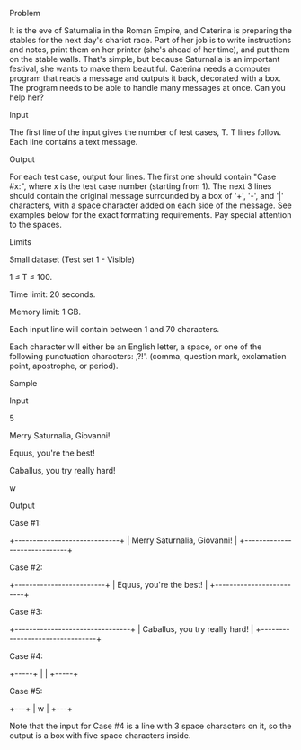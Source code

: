 Problem

It is the eve of Saturnalia in the Roman Empire, and Caterina is preparing the stables for the next day's chariot race. Part of her job is to write instructions and notes, print them on her printer (she's ahead of her time), and put them on the stable walls. That's simple, but because Saturnalia is an important festival, she wants to make them beautiful. Caterina needs a computer program that reads a message and outputs it back, decorated with a box. The program needs to be able to handle many messages at once. Can you help her?


Input

The first line of the input gives the number of test cases, T. T lines follow. Each line contains a text message.

Output

For each test case, output four lines. The first one should contain "Case #x:", where x is the test case number (starting from 1). The next 3 lines should contain the original message surrounded by a box of '+', '-', and '|' characters, with a space character added on each side of the message. See examples below for the exact formatting requirements. Pay special attention to the spaces.


Limits

Small dataset (Test set 1 - Visible)

1 ≤ T ≤ 100.

Time limit: 20 seconds.

Memory limit: 1 GB.

Each input line will contain between 1 and 70 characters.

Each character will either be an English letter, a space, or one of the following punctuation characters: ,?!'. (comma, question mark, exclamation point, apostrophe, or period).

Sample

Input
 	
5

Merry Saturnalia, Giovanni!

Equus, you're the best!

Caballus, you try really hard!
   
w

  


Output
 
 
Case #1:

+-----------------------------+
| Merry Saturnalia, Giovanni! |
+-----------------------------+

Case #2:

+-------------------------+
| Equus, you're the best! |
+-------------------------+

Case #3:

+--------------------------------+
| Caballus, you try really hard! |
+--------------------------------+

Case #4:

+-----+
|     |
+-----+

Case #5:

+---+
| w |
+---+
  
  
Note that the input for Case #4 is a line with 3 space characters on it, so the output is a box with five space characters inside.
